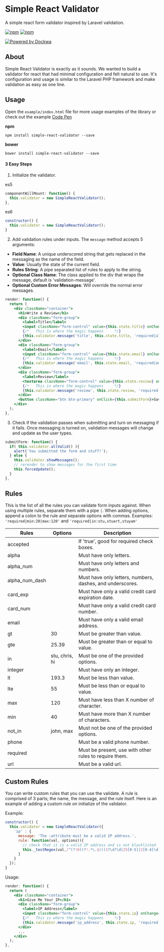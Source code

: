 # Simple React Validator
A simple react form validator inspired by Laravel validation.

[![npm](https://img.shields.io/npm/v/simple-react-validator.svg)](https://www.npmjs.com/package/simple-react-validator)
[![npm](https://img.shields.io/npm/dt/simple-react-validator.svg)](https://www.npmjs.com/package/simple-react-validator)

[![Powered by Dockwa](https://raw.githubusercontent.com/dockwa/openpixel/dockwa/by-dockwa.png)](https://engineering.dockwa.com/)

## About
Simple React Validator is exactly as it sounds. We wanted to build a validator for react that had minimal configuration and felt natural to use. It's configuration and usage is similar to the Laravel PHP framework and make validation as easy as one line.

## Usage
Open the `example/index.html` file for more usage examples of the library or check out the example [Code Pen](https://codepen.io/stuyam/project/full/XxxwML)

**npm**
```
npm install simple-react-validator --save
```

**bower**
```
bower install simple-react-validator --save
```

#### 3 Easy Steps
1. Initialize the validator.

es5
```javascript
componentWillMount: function() {
  this.validator = new SimpleReactValidator();
},
```
es6
```javascript
constructor() {
  this.validator = new SimpleReactValidator();
}
```

2. Add validation rules under inputs. The `message` method accepts 5 arguments:
- **Field Name**: A unique underscored string that gets replaced in the messaging as the name of the field.
- **Value**: Usually the state of the current field.
- **Rules String**: A pipe separated list of rules to apply to the string.
- **Optional Class Name**: The class applied to the div that wraps the message, default is 'validation-message'.
- **Optional Custom Error Messages**: Will override the normal error messages.

```jsx
render: function() {
  return (
    <div className="container">
      <h1>Write a Review</h1>
      <div className="form-group">
        <label>Title</label>
        <input className="form-control" value={this.state.title} onChange={this.setTitle} />
        {/*   This is where the magic happens     */}
        {this.validator.message('title', this.state.title, 'required|alpha')}
      </div>
      <div className="form-group">
        <label>Email</label>
        <input className="form-control" value={this.state.email} onChange={this.setEmail} />
        {/*   This is where the magic happens     */}
        {this.validator.message('email', this.state.email, 'required|email', 'text-danger')}
      </div>
      <div className="form-group">
        <label>Review</label>
        <textarea className="form-control" value={this.state.review} onChange={this.setReview} />
        {/*   This is where the magic happens     */}
        {this.validator.message('review', this.state.review, 'required|min:20|max:120', false, {min: 'Custom min error'})}
      </div>
      <button className="btn btn-primary" onClick={this.submitForm}>Save Review</button>
    </div>
  );
},
```

3. Check if the validation passes when submitting and turn on messaging if it fails. Once messaging is turned on, validation messages will change and update as the user types.
```javascript
submitForm: function() {
  if( this.validator.allValid() ){
    alert('You submitted the form and stuff!');
  } else {
    this.validator.showMessages();
    // rerender to show messages for the first time
    this.forceUpdate();
  }
},
```

## Rules
This is the list of all the rules you can validate form inputs against. When using multiple rules, separate them with a pipe `|`. When adding options, append a colon to the rule and separate options with commas. Examples: `'required|min:20|max:120'` and `'required|in:stu,stuart,stuyam'`

| Rules        | Options      | Description                                              |
|--------------|--------------|----------------------------------------------------------|
|accepted      |              | If 'true', good for required check boxes.                |
|alpha         |              | Must have only letters.                                  |
|alpha_num     |              | Must have only letters and numbers.                      |
|alpha_num_dash|              | Must have only letters, numbers, dashes, and underscores.|
|card_exp      |              | Must have only a valid credit card expiration date.      |
|card_num      |              | Must have only a valid credit card number.               |
|email         |              | Must have only a valid email address.                    |
|gt            |30            | Must be greater than value.                              |
|gte           |25.39         | Must be greater than or equal to value.                  |
|in            |stu, chris, hi| Must be one of the provided options.                     |
|integer       |              | Must have only an integer.                               |
|lt            |193.3         | Must be less than value.                                 |
|lte           |55            | Must be less than or equal to value.                     |
|max           |120           | Must have less than X number of character.               |
|min           |40            | Must have more than X number of characters.              |
|not_in        |john, max     | Must not be one of the provided options.                 |
|phone         |              | Must be a valid phone number.                            |
|required      |              | Must be present, use with other rules to require them.   |
|url           |              | Must be a valid url.                                     |

## Custom Rules
You can write custom rules that you can use the validate. A rule is comprised of 3 parts; the name, the message, and the rule itself. Here is an example of adding a custom rule on initialize of the validator.

Example:

```javascript
constructor() {
  this.validator = new SimpleReactValidator({
    'ip' : {
      message: 'The :attribute must be a valid IP address.',
      rule: function(val, options)){
        // check that it is a valid IP address and is not blacklisted
        this._testRegex(val,/^(?!0)(?!.*\.$)((1?\d?\d|25[0-5]|2[0-4]\d)(\.|$)){4}$/i) && options.indexOf(val) === -1
      }
    }
  });
}
```

Usage:

```jsx
render: function() {
  return (
    <div className="container">
      <h1>Give Me Your IP</h1>
      <div className="form-group">
        <label>IP Address</label>
        <input className="form-control" value={this.state.ip} onChange={this.setIP} />
        {/*   This is where the magic happens     */}
        {this.validator.message('ip_address', this.state.ip, 'required|ip')}
      </div>
      ...
    </div>
  );
},
```

